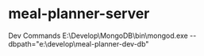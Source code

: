 # meal-planner-server

Dev Commands
E:\Develop\MongoDB\bin\mongod.exe --dbpath="e:\develop\meal-planner-dev-db"  
